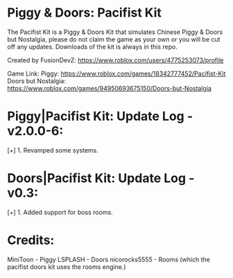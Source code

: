 # Piggy & Doors: Pacifist Kit
The Pacifist Kit is a Piggy & Doors Kit that simulates Chinese Piggy & Doors but Nostalgia, please do not claim the game as your own or you will be cut off any updates.
Downloads of the kit is always in this repo.

Created by FusionDevZ: https://www.roblox.com/users/4775253073/profile

Game Link: 
Piggy: https://www.roblox.com/games/18342777452/Pacifist-Kit
Doors but Nostalgia: https://www.roblox.com/games/94950693675150/Doors-but-Nostalgia

# Piggy|Pacifist Kit: Update Log - v2.0.0-6:
[+] 1. Revamped some systems.

# Doors|Pacifist Kit: Update Log - v0.3:
[+] 1. Added support for boss rooms.

# Credits:
MiniToon - Piggy
LSPLASH - Doors
nicorocks5555 - Rooms (which the pacifist doors kit uses the rooms engine.)
